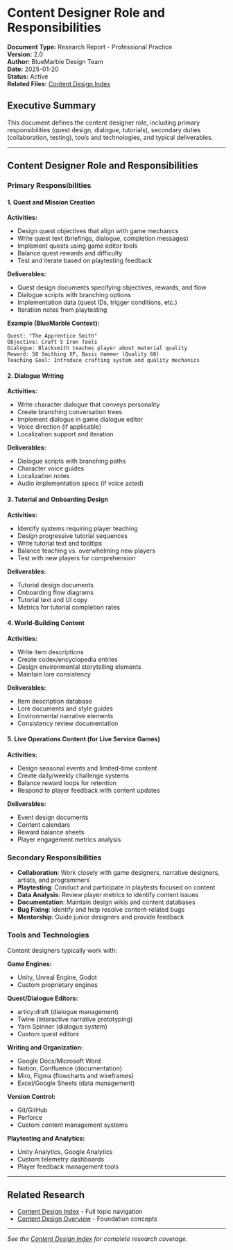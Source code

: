 # Content Designer Role and Responsibilities

**Document Type:** Research Report - Professional Practice  
**Version:** 2.0  
**Author:** BlueMarble Design Team  
**Date:** 2025-01-20  
**Status:** Active  
**Related Files:** [Content Design Index](README.md)

## Executive Summary

This document defines the content designer role, including primary responsibilities (quest design, dialogue, tutorials), secondary duties (collaboration, testing), tools and technologies, and typical deliverables.

---

## Content Designer Role and Responsibilities

### Primary Responsibilities

#### 1. Quest and Mission Creation

**Activities:**
- Design quest objectives that align with game mechanics
- Write quest text (briefings, dialogue, completion messages)
- Implement quests using game editor tools
- Balance quest rewards and difficulty
- Test and iterate based on playtesting feedback

**Deliverables:**
- Quest design documents specifying objectives, rewards, and flow
- Dialogue scripts with branching options
- Implementation data (quest IDs, trigger conditions, etc.)
- Iteration notes from playtesting

**Example (BlueMarble Context):**
```
Quest: "The Apprentice Smith"
Objective: Craft 5 Iron Tools
Dialogue: Blacksmith teaches player about material quality
Reward: 50 Smithing XP, Basic Hammer (Quality 60)
Teaching Goal: Introduce crafting system and quality mechanics
```

#### 2. Dialogue Writing

**Activities:**
- Write character dialogue that conveys personality
- Create branching conversation trees
- Implement dialogue in game dialogue editor
- Voice direction (if applicable)
- Localization support and iteration

**Deliverables:**
- Dialogue scripts with branching paths
- Character voice guides
- Localization notes
- Audio implementation specs (if voice acted)

#### 3. Tutorial and Onboarding Design

**Activities:**
- Identify systems requiring player teaching
- Design progressive tutorial sequences
- Write tutorial text and tooltips
- Balance teaching vs. overwhelming new players
- Test with new players for comprehension

**Deliverables:**
- Tutorial design documents
- Onboarding flow diagrams
- Tutorial text and UI copy
- Metrics for tutorial completion rates

#### 4. World-Building Content

**Activities:**
- Write item descriptions
- Create codex/encyclopedia entries
- Design environmental storytelling elements
- Maintain lore consistency

**Deliverables:**
- Item description database
- Lore documents and style guides
- Environmental narrative elements
- Consistency review documentation

#### 5. Live Operations Content (for Live Service Games)

**Activities:**
- Design seasonal events and limited-time content
- Create daily/weekly challenge systems
- Balance reward loops for retention
- Respond to player feedback with content updates

**Deliverables:**
- Event design documents
- Content calendars
- Reward balance sheets
- Player engagement metrics analysis

### Secondary Responsibilities

- **Collaboration**: Work closely with game designers, narrative designers, artists, and programmers
- **Playtesting**: Conduct and participate in playtests focused on content
- **Data Analysis**: Review player metrics to identify content issues
- **Documentation**: Maintain design wikis and content databases
- **Bug Fixing**: Identify and help resolve content-related bugs
- **Mentorship**: Guide junior designers and provide feedback

### Tools and Technologies

Content designers typically work with:

**Game Engines:**
- Unity, Unreal Engine, Godot
- Custom proprietary engines

**Quest/Dialogue Editors:**
- articy:draft (dialogue management)
- Twine (interactive narrative prototyping)
- Yarn Spinner (dialogue system)
- Custom quest editors

**Writing and Organization:**
- Google Docs/Microsoft Word
- Notion, Confluence (documentation)
- Miro, Figma (flowcharts and wireframes)
- Excel/Google Sheets (data management)

**Version Control:**
- Git/GitHub
- Perforce
- Custom content management systems

**Playtesting and Analytics:**
- Unity Analytics, Google Analytics
- Custom telemetry dashboards
- Player feedback management tools

---


## Related Research

- [Content Design Index](README.md) - Full topic navigation
- [Content Design Overview](content-design-overview.md) - Foundation concepts

---

*See the [Content Design Index](README.md) for complete research coverage.*
